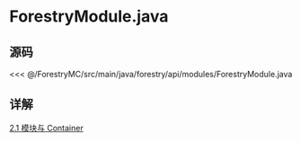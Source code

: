 # ForestryModule.java

## 源码

<<< @/ForestryMC/src/main/java/forestry/api/modules/ForestryModule.java

## 详解

[2.1 模块与 Container](/book/chapter-02/01-module-and-container.html#forestrymodule)
